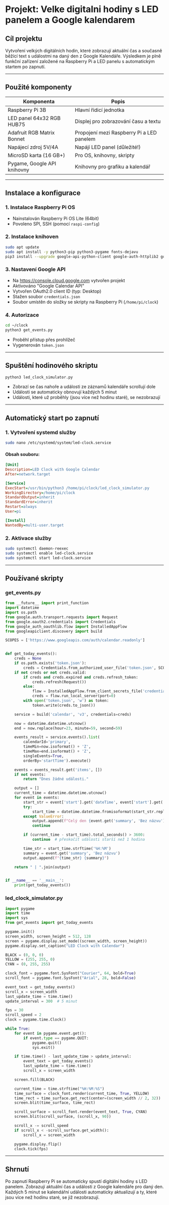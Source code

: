 # Projekt: Velke digitalni hodiny s LED panelem a Google kalendarem

## Cíl projektu
Vytvoření velkých digitálních hodin, které zobrazují aktuální čas a současně běžící text s událostmi na daný den z Google Kalendáře. Výsledkem je plně funkční zařízení založené na Raspberry Pi a LED panelu s automatickým startem po zapnutí.

---

## Použité komponenty

| Komponenta                      | Popis                                                      |
|-------------------------------|-------------------------------------------------------------|
| Raspberry Pi 3B               | Hlavní řídicí jednotka                                      |
| LED panel 64x32 RGB HUB75    | Displej pro zobrazování času a textu                          |
| Adafruit RGB Matrix Bonnet       | Propojení mezi Raspberry Pi a LED panelem                  |
| Napájecí zdroj 5V/4A         | Napájí LED panel (důležité!)                                |
| MicroSD karta (16 GB+)        | Pro OS, knihovny, skripty                                  |
| Pygame, Google API knihovny   | Knihovny pro grafiku a kalendář                            |

---

## Instalace a konfigurace

### 1. Instalace Raspberry Pi OS
- Nainstalován Raspberry Pi OS Lite (64bit)
- Povoleno SPI, SSH (pomocí `raspi-config`)

### 2. Instalace knihoven
```bash
sudo apt update
sudo apt install -y python3-pip python3-pygame fonts-dejavu
pip3 install --upgrade google-api-python-client google-auth-httplib2 google-auth-oauthlib
```

### 3. Nastavení Google API
- Na https://console.cloud.google.com vytvořen projekt
- Aktivováno "Google Calendar API"
- Vytvořen OAuth2.0 client ID (typ: Desktop)
- Stažen soubor `credentials.json`
- Soubor umístěn do složky se skripty na Raspberry Pi (`/home/pi/clock`)

### 4. Autorizace
```bash
cd ~/clock
python3 get_events.py
```
- Proběhl přístup přes prohlížeč
- Vygenerován `token.json`

---

## Spuštění hodinového skriptu

```bash
python3 led_clock_simulator.py
```
- Zobrazí se čas nahoře a události ze záznamů kalendáře scrollují dole
- Události se automaticky obnovují každých 5 minut
- Události, které už proběhly (jsou více než hodinu staré), se nezobrazují

---

## Automatický start po zapnutí

### 1. Vytvoření systemd služby

```bash
sudo nano /etc/systemd/system/led-clock.service
```

#### Obsah souboru:
```ini
[Unit]
Description=LED Clock with Google Calendar
After=network.target

[Service]
ExecStart=/usr/bin/python3 /home/pi/clock/led_clock_simulator.py
WorkingDirectory=/home/pi/clock
StandardOutput=inherit
StandardError=inherit
Restart=always
User=pi

[Install]
WantedBy=multi-user.target
```

### 2. Aktivace služby
```bash
sudo systemctl daemon-reexec
sudo systemctl enable led-clock.service
sudo systemctl start led-clock.service
```

---

## Používané skripty

### get_events.py
```python
from __future__ import print_function
import datetime
import os.path
from google.auth.transport.requests import Request
from google.oauth2.credentials import Credentials
from google_auth_oauthlib.flow import InstalledAppFlow
from googleapiclient.discovery import build

SCOPES = ['https://www.googleapis.com/auth/calendar.readonly']


def get_today_events():
    creds = None
    if os.path.exists('token.json'):
        creds = Credentials.from_authorized_user_file('token.json', SCOPES)
    if not creds or not creds.valid:
        if creds and creds.expired and creds.refresh_token:
            creds.refresh(Request())
        else:
            flow = InstalledAppFlow.from_client_secrets_file('credentials.json', SCOPES)
            creds = flow.run_local_server(port=0)
        with open('token.json', 'w') as token:
            token.write(creds.to_json())

    service = build('calendar', 'v3', credentials=creds)

    now = datetime.datetime.utcnow()
    end = now.replace(hour=23, minute=59, second=59)

    events_result = service.events().list(
        calendarId='primary',
        timeMin=now.isoformat() + 'Z',
        timeMax=end.isoformat() + 'Z',
        singleEvents=True,
        orderBy='startTime').execute()

    events = events_result.get('items', [])
    if not events:
        return "Dnes žádné události."

    output = []
    current_time = datetime.datetime.utcnow()
    for event in events:
        start_str = event['start'].get('dateTime', event['start'].get('date'))
        try:
            start_time = datetime.datetime.fromisoformat(start_str.replace('Z', '+00:00'))
        except ValueError:
            output.append(f"Celý den {event.get('summary', 'Bez názvu')}")
            continue

        if (current_time - start_time).total_seconds() > 3600:
            continue  # přeskočit události starší než 1 hodina

        time_str = start_time.strftime('%H:%M')
        summary = event.get('summary', 'Bez názvu')
        output.append(f"{time_str} {summary}")

    return " | ".join(output)


if __name__ == '__main__':
    print(get_today_events())
```

### led_clock_simulator.py
```python
import pygame
import time
import sys
from get_events import get_today_events

pygame.init()
screen_width, screen_height = 512, 128
screen = pygame.display.set_mode((screen_width, screen_height))
pygame.display.set_caption("LED Clock with Calendar")

BLACK = (0, 0, 0)
YELLOW = (255, 255, 0)
CYAN = (0, 255, 255)

clock_font = pygame.font.SysFont("Courier", 64, bold=True)
scroll_font = pygame.font.SysFont("Arial", 28, bold=False)

event_text = get_today_events()
scroll_x = screen_width
last_update_time = time.time()
update_interval = 300  # 5 minut

fps = 30
scroll_speed = 2
clock = pygame.time.Clock()

while True:
    for event in pygame.event.get():
        if event.type == pygame.QUIT:
            pygame.quit()
            sys.exit()

    if time.time() - last_update_time > update_interval:
        event_text = get_today_events()
        last_update_time = time.time()
        scroll_x = screen_width

    screen.fill(BLACK)

    current_time = time.strftime("%H:%M:%S")
    time_surface = clock_font.render(current_time, True, YELLOW)
    time_rect = time_surface.get_rect(center=(screen_width // 2, 32))
    screen.blit(time_surface, time_rect)

    scroll_surface = scroll_font.render(event_text, True, CYAN)
    screen.blit(scroll_surface, (scroll_x, 90))

    scroll_x -= scroll_speed
    if scroll_x < -scroll_surface.get_width():
        scroll_x = screen_width

    pygame.display.flip()
    clock.tick(fps)
```

---

## Shrnutí
Po zapnutí Raspberry Pi se automaticky spustí digitální hodiny s LED panelem. Zobrazují aktuální čas a události z Google kalendáře pro daný den. Každých 5 minut se kalendářní události automaticky aktualizují a ty, které jsou více než hodinu staré, se již nezobrazují.

